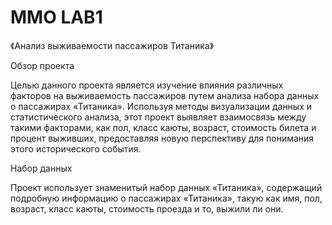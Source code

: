 # MMO LAB1
《Анализ выживаемости пассажиров Титаника》

Обзор проекта

Целью данного проекта является изучение влияния различных факторов на выживаемость пассажиров путем анализа набора данных о пассажирах «Титаника». Используя методы визуализации данных и статистического анализа, этот проект выявляет взаимосвязь между такими факторами, как пол, класс каюты, возраст, стоимость билета и процент выживших, предоставляя новую перспективу для понимания этого исторического события.

Набор данных

Проект использует знаменитый набор данных «Титаника», содержащий подробную информацию о пассажирах «Титаника», такую ​​как имя, пол, возраст, класс каюты, стоимость проезда и то, выжили ли они.
